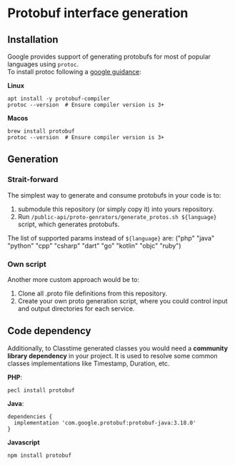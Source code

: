 # Protobuf interface generation

## Installation

Google provides support of generating protobufs for most of popular languages using `protoc`.  
To install protoc following a [google guidance](https://grpc.io/docs/protoc-installation/):

**Linux**
```
apt install -y protobuf-compiler
protoc --version  # Ensure compiler version is 3+
```
**Macos**
```
brew install protobuf
protoc --version  # Ensure compiler version is 3+
```

## Generation

### Strait-forward
The simplest way to generate and consume protobufs in your code is to:
1. submodule this repository (or simply copy it) into yours repository.
2. Run `/public-api/proto-genrators/generate_protos.sh ${language}` script, which generates protobufs.

The list of supported params instead of `${language}` are: ("php" "java" "python" "cpp" "csharp" "dart" "go" "kotlin" "objc" "ruby")

### Own script
Another more custom approach would be to:
1. Clone all .proto file definitions from this repository.
2. Create your own proto generation script, where you could control input and output directories for each service.

## Code dependency

Additionally, to Classtime generated classes you would need a **community library dependency** in your project. It is used to resolve some common classes implementations like Timestamp, Duration, etc.

**PHP**:
```
pecl install protobuf
```

**Java**:
```
dependencies {
  implementation 'com.google.protobuf:protobuf-java:3.18.0'
}
```

**Javascript**
```
npm install protobuf
```
